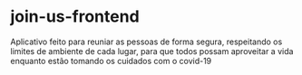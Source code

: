 # join-us-frontend
Aplicativo feito para reuniar as pessoas de forma segura, respeitando os limites de ambiente de cada lugar, para que todos possam aproveitar a vida enquanto estão tomando os cuidados com o covid-19
